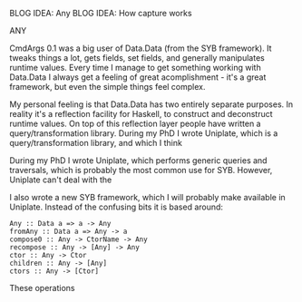 BLOG IDEA: Any
BLOG IDEA: How capture works

ANY

CmdArgs 0.1 was a big user of Data.Data (from the SYB framework). It tweaks things a lot, gets fields, set fields, and generally manipulates runtime values. Every time I manage to get something working with Data.Data I always get a feeling of great acomplishment - it's a great framework, but even the simple things feel complex.

My personal feeling is that Data.Data has two entirely separate purposes. In reality it's a reflection facility for Haskell, to construct and deconstruct runtime values. On top of this reflection layer people have written a query/transformation library. During my PhD I wrote Uniplate, which is a query/transformation library, and which I think 


During my PhD I wrote Uniplate, which performs generic queries and traversals, which is probably the most common use for SYB. However, Uniplate can't deal with the 


I also wrote a new SYB framework, which I will probably make available in Uniplate. Instead of the confusing bits it is based around:

    Any :: Data a => a -> Any
    fromAny :: Data a => Any -> a
    compose0 :: Any -> CtorName -> Any
    recompose :: Any -> [Any] -> Any
    ctor :: Any -> Ctor
    children :: Any -> [Any]
    ctors :: Any -> [Ctor]

These operations 
